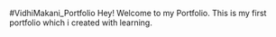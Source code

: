 #VidhiMakani_Portfolio
Hey! Welcome to my Portfolio.
This is my first portfolio which i created with learning.